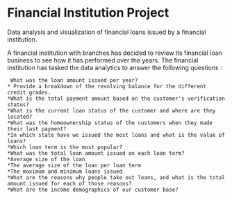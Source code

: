 # Financial Institution Project
Data analysis and visualization of financial loans issued by a financial institution.

A financial institution with branches has decided to review its financial loan business to see how it has performed over the years.
The financial institution has tasked the data analytics to answer the following questions :

	 What was the loan amount issued per year?
 	* Provide a breakdown of the revolving balance for the different credit grades.
	*What is the total payment amount based on the customer's verification status?
 	*What is the current loan status of the customer and where are they located?
	*What was the homeownership status of the customers when they made their last payment?
 	*In which state have we issued the most loans and what is the value of loans?
	*Which loan term is the most popular?
 	*What was the total loan amount issued on each loan term?
	*Average size of the loan
 	*The average size of the loan per loan term 
	*The maximum and minimum loans issued
 	*What are the reasons why people take out loans, and what is the total amount issued for each of those reasons?
	*What are the income demographics of our customer base?
